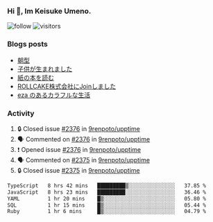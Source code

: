 ### Hi 👋, Im Keisuke Umeno.

<!--
**9renpoto/9renpoto** is a ✨ _special_ ✨ repository because its `README.md` (this file) appears on your GitHub profile.

Here are some ideas to get you started:

- 🔭 I’m currently working on ...
- 🌱 I’m currently learning ...
- 👯 I’m looking to collaborate on ...
- 🤔 I’m looking for help with ...
- 💬 Ask me about ...
- 📫 How to reach me: ...
- 😄 Pronouns: ...
- ⚡ Fun fact: ...
-->

![follow](https://img.shields.io/github/followers/9renpoto?label=Follow&style=social)
![visitors](https://komarev.com/ghpvc/?username=9renpoto&label=Profile%20views&color=0e75b6&style=flat)

### Blogs posts

<!-- BLOG-POST-LIST:START -->
- [朝型](https://9renpoto.win/entry/2024/05/29/im-an-early)
- [子供が生まれました](https://9renpoto.win/entry/2024/04/18/hello-world)
- [紙の本を読む](https://9renpoto.win/entry/2024/02/25/reading-papar-book)
- [ROLLCAKE株式会社にJoinしました](https://9renpoto.win/entry/2024/02/11/join)
- [eza のあるカラフルな生活](https://9renpoto.win/entry/2024/02/01/eza)
<!-- BLOG-POST-LIST:END -->

### Activity

<!--START_SECTION:activity-->
1. 🔒 Closed issue [#2376](https://github.com/9renpoto/upptime/issues/2376) in [9renpoto/upptime](https://github.com/9renpoto/upptime)
2. 🗣 Commented on [#2376](https://github.com/9renpoto/upptime/issues/2376#issuecomment-2174647780) in [9renpoto/upptime](https://github.com/9renpoto/upptime)
3. ❗ Opened issue [#2376](https://github.com/9renpoto/upptime/issues/2376) in [9renpoto/upptime](https://github.com/9renpoto/upptime)
4. 🗣 Commented on [#2375](https://github.com/9renpoto/upptime/issues/2375#issuecomment-2174567833) in [9renpoto/upptime](https://github.com/9renpoto/upptime)
5. 🔒 Closed issue [#2375](https://github.com/9renpoto/upptime/issues/2375) in [9renpoto/upptime](https://github.com/9renpoto/upptime)
<!--END_SECTION:activity-->

<!--START_SECTION:waka-->

```txt
TypeScript   8 hrs 42 mins   █████████▒░░░░░░░░░░░░░░░   37.85 %
JavaScript   8 hrs 23 mins   █████████░░░░░░░░░░░░░░░░   36.46 %
YAML         1 hr 20 mins    █▒░░░░░░░░░░░░░░░░░░░░░░░   05.80 %
SQL          1 hr 15 mins    █▒░░░░░░░░░░░░░░░░░░░░░░░   05.44 %
Ruby         1 hr 6 mins     █▒░░░░░░░░░░░░░░░░░░░░░░░   04.79 %
```

<!--END_SECTION:waka-->
